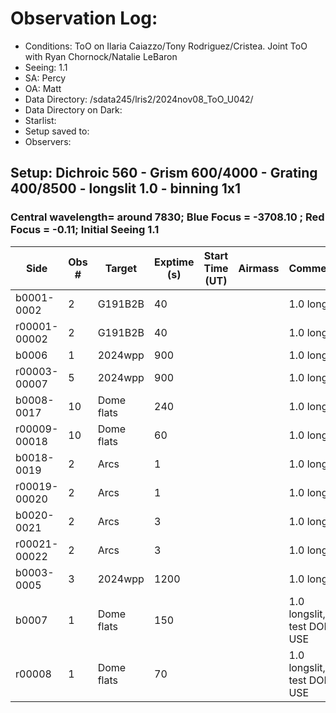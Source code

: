 # Observation Log:

* Conditions: ToO on Ilaria Caiazzo/Tony Rodriguez/Cristea. Joint ToO with Ryan Chornock/Natalie LeBaron
* Seeing: 1.1
* SA: Percy
* OA: Matt
* Data Directory: /sdata245/lris2/2024nov08_ToO_U042/
* Data Directory on Dark: 
* Starlist: 
* Setup saved to: 
* Observers: 

## Setup: Dichroic 560 - Grism 600/4000 - Grating 400/8500 - longslit 1.0 - binning 1x1
### Central wavelength= around 7830; Blue Focus = -3708.10 ; Red Focus = -0.11; Initial Seeing 1.1
| Side | Obs #     | Target    | Exptime (s) | Start Time (UT) | Airmass | Comments                                                   |
|------|-----------|-----------|-------------|-----------------|---------|------------------------------------------------------------|
|b0001-0002|2|G191B2B        |40| ||1.0 longslit|
|r00001-00002|2|G191B2B        |40| ||1.0 longslit|
|b0006|1|2024wpp        |900| ||1.0 longslit|
|r00003-00007|5|2024wpp        |900| ||1.0 longslit|
|b0008-0017|10|Dome flats        |240| ||1.0 longslit|
|r00009-00018|10|Dome flats        |60| ||1.0 longslit|
|b0018-0019|2|Arcs        |1| ||1.0 longslit|
|r00019-00020|2|Arcs        |1| ||1.0 longslit|
|b0020-0021|2|Arcs        |3| ||1.0 longslit|
|r00021-00022|2|Arcs        |3| ||1.0 longslit|
|b0003-0005|3|2024wpp        |1200| ||1.0 longslit|
|b0007|1|Dome flats        |150| ||1.0 longslit, test DON'T USE|
|r00008|1|Dome flats        |70| ||1.0 longslit, test DON'T USE|
